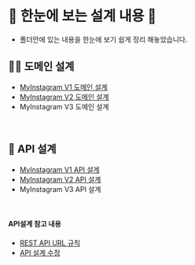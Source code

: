 # 👀 한눈에 보는 설계 내용 👀
- 폴더안에 있는 내용을 한눈에 보기 쉽게 정리 해놓았습니다.

## ✍🏽 도메인 설계
- [MyInstagram V1 도메인 설계](https://feather-authority-910.notion.site/V1-DDD-70548b9848ed484aac4cd49c0076afcd)
- [MyInstagram V2 도메인 설계](https://feather-authority-910.notion.site/V2-DDD-e0ec92c5160c4f8b9d0758d581f46572?pvs=4)
- MyInstagram V3 도메인 설계
<br/>

## 🔁 API 설계
- [MyInstagram V1 API 설계](https://feather-authority-910.notion.site/d5cd14fe42ca42618aa401493318e610?v=b2c399ca8eac4e5d8ab67dfb4e0a5889&pvs=4)
- [MyInstagram V2 API 설계](https://feather-authority-910.notion.site/71a9d79e1d264e858a363bd6169368c7?v=07ea44c0e313476190496da14731d94e&pvs=4)
- MyInstagram V3 API 설계
<br/>

#### API설계 참고 내용
- [REST API URL 규칙](https://github.com/webteam-noname/notification/blob/main/Design/API%EC%84%A4%EA%B3%84/REST%20API%20URL%20%EA%B7%9C%EC%B9%99.md)
- [API 설계 수정](https://github.com/webteam-noname/notification/blob/main/Design/API%EC%84%A4%EA%B3%84/API%20%EC%84%A4%EA%B3%84%20%EC%88%98%EC%A0%95.md)


